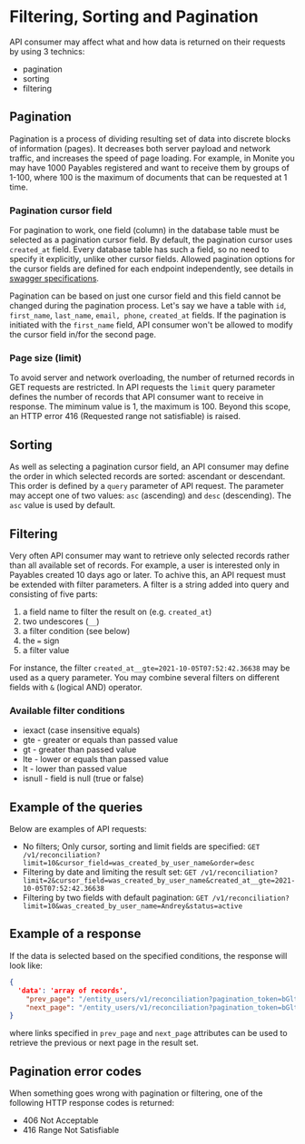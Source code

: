 # Filtering, Sorting and Pagination
API consumer may affect what and how data is returned on their requests by using 3 technics:
- pagination
- sorting
- filtering

## Pagination
Pagination is a process of dividing resulting set of data into discrete blocks of information (pages). It decreases both server payload and network traffic, and increases the speed of page loading. For example, in Monite you may have 1000 Payables registered and want to receive them by groups of 1-100, where 100 is the maximum of documents that can be requested at 1 time.

### Pagination cursor field
For pagination to work, one field (column) in the database table must be selected as a pagination cursor field. By default, the pagination cursor uses `created_at` field. Every database table has such a field, so no need to specify it explicitly, unlike other cursor fields. Allowed pagination options for the cursor fields are defined for each endpoint independently, see details in [swagger specifications](YXBpOjI1NjU5MjUw-api-for-entities).

Pagination can be based on just one cursor field and this field cannot be changed during the pagination process. Let's say we have a table with `id`, `first_name`, `last_name`, `email, phone`, `created_at` fields. If the pagination is initiated with the `first_name` field, API consumer won't be allowed to modify the cursor field in/for the second page. 

### Page size (limit)
To avoid server and network overloading, the number of returned records in GET requests are restricted. In API requests the `limit` query parameter defines the number of records that API consumer want to receive in response. The miminum value is 1, the maximum is 100. Beyond this scope, an HTTP error 416 (Requested range not satisfiable) is raised.

## Sorting
As well as selecting a pagination cursor field, an API consumer may define the order in which selected records are sorted: ascendant or descendant. This order is defined by a `query` parameter of API request. The parameter may accept one of two values: `asc` (ascending) and `desc` (descending). The `asc` value is used by default.

## Filtering
Very often API consumer may want to retrieve only selected records rather than all available set of records. For example, a user is interested only in Payables created 10 days ago or later. To achive this, an API request must be extended with filter parameters. A filter is a string added into query and consisting of five parts:
1. a field name to filter the result on (e.g. `created_at`)
2. two undescores (`__`)
3. a filter condition (see below)
4. the `=` sign
5. a filter value

For instance, the filter `created_at__gte=2021-10-05T07:52:42.36638` may be used as a query parameter.
You may combine several filters on different fields with `&` (logical AND) operator. 

### Available filter conditions
- iexact (case insensitive equals)
- gte - greater or equals than passed value
- gt - greater than passed value
- lte - lower or equals than passed value
- lt - lower than passed value
- isnull - field is null (true or false)

## Example of the queries

Below are examples of API requests:
- No filters; Only cursor, sorting and limit fields are specified: `GET /v1/reconciliation?limit=10&cursor_field=was_created_by_user_name&order=desc`
- Filtering by date and limiting the result set: `GET /v1/reconciliation?limit=2&cursor_field=was_created_by_user_name&created_at__gte=2021-10-05T07:52:42.36638` 
- Filtering by two fields with default pagination: `GET /v1/reconciliation?limit=10&was_created_by_user_name=Andrey&status=active`

## Example of a response
If the data is selected based on the specified conditions, the response will look like:
```json
{
  'data': 'array of records',
    "prev_page": "/entity_users/v1/reconciliation?pagination_token=bGltaXQ9MiZmaXJzdF9vaWQ9MSZwcmV2X3Rva2VuPTM=",
    "next_page": "/entity_users/v1/reconciliation?pagination_token=bGltaXQ9MiZmaXJzdF9vaWQ9MSZuZXh0X3Rva2VuPTQ="
}
``` 
where links specified in `prev_page` and `next_page` attributes can be used to retrieve the previous or next page in the result set.

## Pagination error codes

When something goes wrong with pagination or filtering, one of the following HTTP response codes is returned:
- 406 Not Acceptable
- 416 Range Not Satisfiable